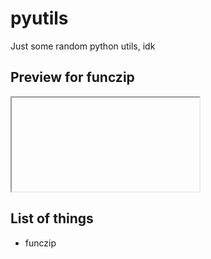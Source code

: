 # pyutils
Just some random python utils, idk


## Preview for funczip


<iframe src=""></iframe>


## List of things
* funczip

